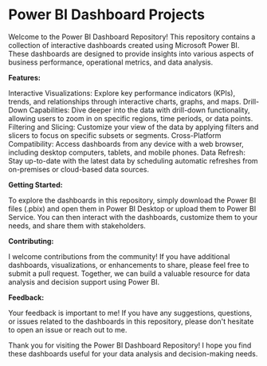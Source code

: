 # Power BI Dashboard Projects

Welcome to the Power BI Dashboard Repository! This repository contains a collection of interactive dashboards created using Microsoft Power BI. These dashboards are designed to provide insights into various aspects of business performance, operational metrics, and data analysis.

**Features:**

Interactive Visualizations: Explore key performance indicators (KPIs), trends, and relationships through interactive charts, graphs, and maps.
Drill-Down Capabilities: Dive deeper into the data with drill-down functionality, allowing users to zoom in on specific regions, time periods, or data points.
Filtering and Slicing: Customize your view of the data by applying filters and slicers to focus on specific subsets or segments.
Cross-Platform Compatibility: Access dashboards from any device with a web browser, including desktop computers, tablets, and mobile phones.
Data Refresh: Stay up-to-date with the latest data by scheduling automatic refreshes from on-premises or cloud-based data sources.

**Getting Started:**

To explore the dashboards in this repository, simply download the Power BI files (.pbix) and open them in Power BI Desktop or upload them to Power BI Service. You can then interact with the dashboards, customize them to your needs, and share them with stakeholders.

**Contributing:**

I welcome contributions from the community! If you have additional dashboards, visualizations, or enhancements to share, please feel free to submit a pull request. Together, we can build a valuable resource for data analysis and decision support using Power BI.

**Feedback:**

Your feedback is important to me! If you have any suggestions, questions, or issues related to the dashboards in this repository, please don't hesitate to open an issue or reach out to me.

Thank you for visiting the Power BI Dashboard Repository! I hope you find these dashboards useful for your data analysis and decision-making needs.
